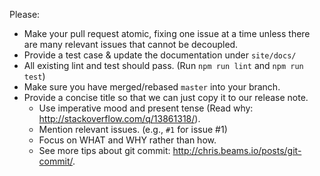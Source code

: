 Please:
- Make your pull request atomic, fixing one issue at a time unless there are many relevant issues that cannot be decoupled.
- Provide a test case & update the documentation under `site/docs/`
- All existing lint and test should pass. (Run `npm run lint` and `npm run test`)
- Make sure you have merged/rebased `master` into your branch. 
- Provide a concise title so that we can just copy it to our release note. 
  - Use imperative mood and present tense (Read why: http://stackoverflow.com/q/13861318/).
  - Mention relevant issues. (e.g., `#1` for issue #1)
  - Focus on WHAT and WHY rather than how.
  - See more tips about git commit: http://chris.beams.io/posts/git-commit/.
